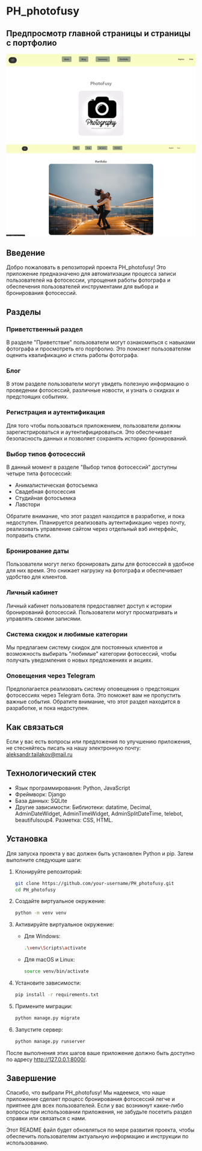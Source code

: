 # PH_photofusy
## Предпросмотр главной страницы и страницы с портфолио
![Screenshot](PH_portfolio/static/base/homepage-preview.png)
![Screenshot](PH_portfolio/static/base/portfolio-preview.png)

## Введение

Добро пожаловать в репозиторий проекта PH_photofusy! Это приложение предназначено для автоматизации процесса записи пользователей на фотосессии, упрощения работы фотографа и обеспечения пользователей инструментами для выбора и бронирования фотосессий.

## Разделы

### Приветственный раздел

В разделе "Приветствие" пользователи могут ознакомиться с навыками фотографа и просмотреть его портфолио. Это поможет пользователям оценить квалификацию и стиль работы фотографа.

### Блог

В этом разделе пользователи могут увидеть полезную информацию о проведении фотосессий, различные новости, и узнать о скидках и предстоящих событиях.

### Регистрация и аутентификация

Для того чтобы пользоваться приложением, пользователи должны зарегистрироваться и аутентифицироваться. Это обеспечивает безопасность данных и позволяет сохранять историю бронирований.

### Выбор типов фотосессий

В данный момент в разделе "Выбор типов фотосессий" доступны четыре типа фотосессий:

- Анималистическая фотосъемка
- Свадебная фотосессия
- Студийная фотосъемка
- Лавстори

Обратите внимание, что этот раздел находится в разработке, и пока недоступен. Планируется реализовать аутентификацию через почту, реализовать управление сайтом через отдельный вэб интерфейс, поправить стили.

### Бронирование даты

Пользователи могут легко бронировать даты для фотосессий в удобное для них время. Это снижает нагрузку на фотографа и обеспечивает удобство для клиентов.

### Личный кабинет

Личный кабинет пользователя предоставляет доступ к истории бронирований фотосессий. Пользователи могут просматривать и управлять своими записями.

### Система скидок и любимые категории

Мы предлагаем систему скидок для постоянных клиентов и возможность выбирать "любимые" категории фотосессий, чтобы получать уведомления о новых предложениях и акциях.

### Оповещения через Telegram

Предполагается реализовать систему оповещения о предстоящих фотосессиях через Telegram бота. Это поможет вам не пропустить важные события. Обратите внимание, что этот раздел находится в разработке, и пока недоступен.

## Как связаться

Если у вас есть вопросы или предложения по улучшению приложения, не стесняйтесь писать на нашу электронную почту: aleksandr.tailakov@mail.ru

## Технологический стек

- Язык программирования: Python, JavaScript
- Фреймворк: Django
- База данных: SQLite
- Другие зависимости: Библиотеки: datatime, Decimal, AdminDateWidget, AdminTimeWidget, AdminSplitDateTime, telebot, beautifulsoup4. Разметка: CSS, HTML.

## Установка

Для запуска проекта у вас должен быть установлен Python и pip. Затем выполните следующие шаги:

1. Клонируйте репозиторий:

    ```bash
    git clone https://github.com/your-username/PH_photofusy.git
    cd PH_photofusy
    ```

2. Создайте виртуальное окружение:

    ```bash
    python -m venv venv
    ```

3. Активируйте виртуальное окружение:

    - Для Windows:

        ```bash
        .\venv\Scripts\activate
        ```

    - Для macOS и Linux:

        ```bash
        source venv/bin/activate
        ```

4. Установите зависимости:

    ```bash
    pip install -r requirements.txt
    ```

5. Примените миграции:

    ```bash
    python manage.py migrate
    ```

6. Запустите сервер:

    ```bash
    python manage.py runserver
    ```

После выполнения этих шагов ваше приложение должно быть доступно по адресу http://127.0.0.1:8000/.

## Завершение

Спасибо, что выбрали PH_photofusy! Мы надеемся, что наше приложение сделает процесс бронирования фотосессий легче и приятнее для всех пользователей. Если у вас возникнут какие-либо вопросы при использовании приложения, не забудьте посетить раздел справки или связаться с нами.

Этот README файл будет обновляться по мере развития проекта, чтобы обеспечить пользователям актуальную информацию и инструкции по использованию.
